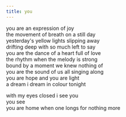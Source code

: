 ```yaml
---
title: you
---
```


you are an expression of joy  
the movement of breath on a still day  
yesterday's yellow lights slipping away  
drifting deep with so much left to say  
you are the dance of a heart full of love  
the rhythm when the melody is strong  
bound by a moment we knew nothing of  
you are the sound of us all singing along  
you are hope and you are light  
a dream i dream in colour tonight  
 
with my eyes closed i see you  
you see  
you are home when one longs for nothing more  
